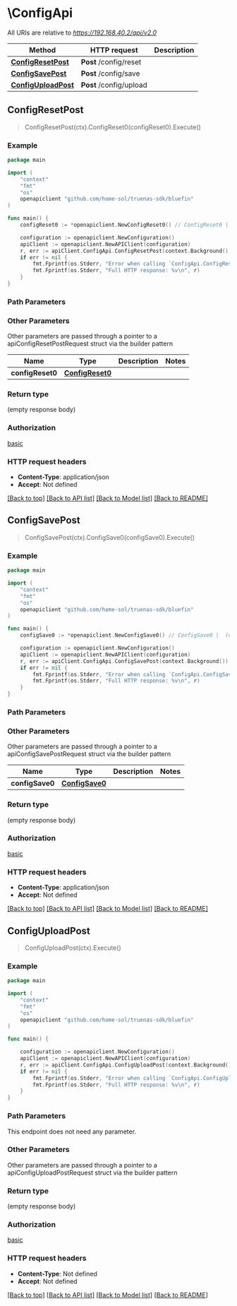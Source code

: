 # \ConfigApi

All URIs are relative to *https://192.168.40.2/api/v2.0*

Method | HTTP request | Description
------------- | ------------- | -------------
[**ConfigResetPost**](ConfigApi.md#ConfigResetPost) | **Post** /config/reset | 
[**ConfigSavePost**](ConfigApi.md#ConfigSavePost) | **Post** /config/save | 
[**ConfigUploadPost**](ConfigApi.md#ConfigUploadPost) | **Post** /config/upload | 



## ConfigResetPost

> ConfigResetPost(ctx).ConfigReset0(configReset0).Execute()





### Example

```go
package main

import (
    "context"
    "fmt"
    "os"
    openapiclient "github.com/home-sol/truenas-sdk/bluefin"
)

func main() {
    configReset0 := *openapiclient.NewConfigReset0() // ConfigReset0 |  (optional)

    configuration := openapiclient.NewConfiguration()
    apiClient := openapiclient.NewAPIClient(configuration)
    r, err := apiClient.ConfigApi.ConfigResetPost(context.Background()).ConfigReset0(configReset0).Execute()
    if err != nil {
        fmt.Fprintf(os.Stderr, "Error when calling `ConfigApi.ConfigResetPost``: %v\n", err)
        fmt.Fprintf(os.Stderr, "Full HTTP response: %v\n", r)
    }
}
```

### Path Parameters



### Other Parameters

Other parameters are passed through a pointer to a apiConfigResetPostRequest struct via the builder pattern


Name | Type | Description  | Notes
------------- | ------------- | ------------- | -------------
 **configReset0** | [**ConfigReset0**](ConfigReset0.md) |  | 

### Return type

 (empty response body)

### Authorization

[basic](../README.md#basic)

### HTTP request headers

- **Content-Type**: application/json
- **Accept**: Not defined

[[Back to top]](#) [[Back to API list]](../README.md#documentation-for-api-endpoints)
[[Back to Model list]](../README.md#documentation-for-models)
[[Back to README]](../README.md)


## ConfigSavePost

> ConfigSavePost(ctx).ConfigSave0(configSave0).Execute()





### Example

```go
package main

import (
    "context"
    "fmt"
    "os"
    openapiclient "github.com/home-sol/truenas-sdk/bluefin"
)

func main() {
    configSave0 := *openapiclient.NewConfigSave0() // ConfigSave0 |  (optional)

    configuration := openapiclient.NewConfiguration()
    apiClient := openapiclient.NewAPIClient(configuration)
    r, err := apiClient.ConfigApi.ConfigSavePost(context.Background()).ConfigSave0(configSave0).Execute()
    if err != nil {
        fmt.Fprintf(os.Stderr, "Error when calling `ConfigApi.ConfigSavePost``: %v\n", err)
        fmt.Fprintf(os.Stderr, "Full HTTP response: %v\n", r)
    }
}
```

### Path Parameters



### Other Parameters

Other parameters are passed through a pointer to a apiConfigSavePostRequest struct via the builder pattern


Name | Type | Description  | Notes
------------- | ------------- | ------------- | -------------
 **configSave0** | [**ConfigSave0**](ConfigSave0.md) |  | 

### Return type

 (empty response body)

### Authorization

[basic](../README.md#basic)

### HTTP request headers

- **Content-Type**: application/json
- **Accept**: Not defined

[[Back to top]](#) [[Back to API list]](../README.md#documentation-for-api-endpoints)
[[Back to Model list]](../README.md#documentation-for-models)
[[Back to README]](../README.md)


## ConfigUploadPost

> ConfigUploadPost(ctx).Execute()





### Example

```go
package main

import (
    "context"
    "fmt"
    "os"
    openapiclient "github.com/home-sol/truenas-sdk/bluefin"
)

func main() {

    configuration := openapiclient.NewConfiguration()
    apiClient := openapiclient.NewAPIClient(configuration)
    r, err := apiClient.ConfigApi.ConfigUploadPost(context.Background()).Execute()
    if err != nil {
        fmt.Fprintf(os.Stderr, "Error when calling `ConfigApi.ConfigUploadPost``: %v\n", err)
        fmt.Fprintf(os.Stderr, "Full HTTP response: %v\n", r)
    }
}
```

### Path Parameters

This endpoint does not need any parameter.

### Other Parameters

Other parameters are passed through a pointer to a apiConfigUploadPostRequest struct via the builder pattern


### Return type

 (empty response body)

### Authorization

[basic](../README.md#basic)

### HTTP request headers

- **Content-Type**: Not defined
- **Accept**: Not defined

[[Back to top]](#) [[Back to API list]](../README.md#documentation-for-api-endpoints)
[[Back to Model list]](../README.md#documentation-for-models)
[[Back to README]](../README.md)

